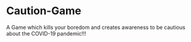 # Caution-Game
A Game which kills your boredom and creates awareness to be cautious about the COVID-19 pandemic!!! 
